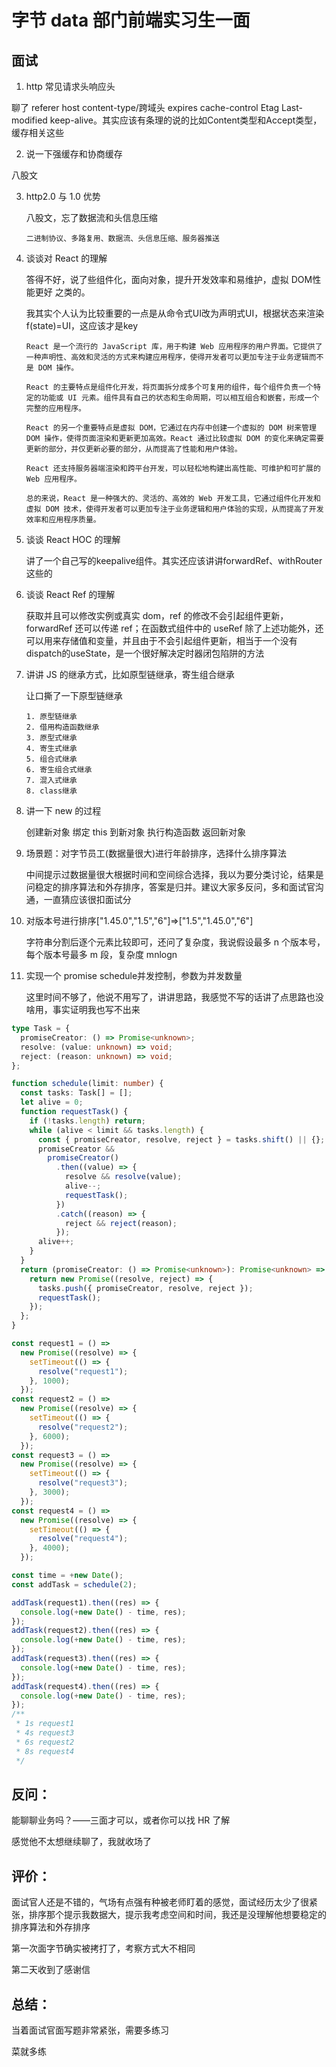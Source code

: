 # 字节 data 部门前端实习生一面

## 面试

1. http 常见请求头响应头

 聊了 referer host content-type/跨域头 expires cache-control Etag Last-modified keep-alive。其实应该有条理的说的比如Content类型和Accept类型，缓存相关这些

2. 说一下强缓存和协商缓存

 八股文

3. http2.0 与 1.0 优势

   八股文，忘了数据流和头信息压缩

   ```
   二进制协议、多路复用、数据流、头信息压缩、服务器推送
   ```

4. 谈谈对 React 的理解

   答得不好，说了些组件化，面向对象，提升开发效率和易维护，虚拟 DOM性能更好 之类的。

   我其实个人认为比较重要的一点是从命令式UI改为声明式UI，根据状态来渲染f(state)=UI，这应该才是key

   ```
   React 是一个流行的 JavaScript 库，用于构建 Web 应用程序的用户界面。它提供了一种声明性、高效和灵活的方式来构建应用程序，使得开发者可以更加专注于业务逻辑而不是 DOM 操作。
   
   React 的主要特点是组件化开发，将页面拆分成多个可复用的组件，每个组件负责一个特定的功能或 UI 元素。组件具有自己的状态和生命周期，可以相互组合和嵌套，形成一个完整的应用程序。
   
   React 的另一个重要特点是虚拟 DOM，它通过在内存中创建一个虚拟的 DOM 树来管理 DOM 操作，使得页面渲染和更新更加高效。React 通过比较虚拟 DOM 的变化来确定需要更新的部分，并仅更新必要的部分，从而提高了性能和用户体验。
   
   React 还支持服务器端渲染和跨平台开发，可以轻松地构建出高性能、可维护和可扩展的 Web 应用程序。
   
   总的来说，React 是一种强大的、灵活的、高效的 Web 开发工具，它通过组件化开发和虚拟 DOM 技术，使得开发者可以更加专注于业务逻辑和用户体验的实现，从而提高了开发效率和应用程序质量。
   ```

5. 谈谈 React HOC 的理解

   讲了一个自己写的keepalive组件。其实还应该讲讲forwardRef、withRouter这些的

6. 谈谈 React Ref 的理解

   获取并且可以修改实例或真实 dom，ref 的修改不会引起组件更新，forwardRef 还可以传递 ref；在函数式组件中的 useRef 除了上述功能外，还可以用来存储值和变量，并且由于不会引起组件更新，相当于一个没有dispatch的useState，是一个很好解决定时器闭包陷阱的方法

7. 讲讲 JS 的继承方式，比如原型链继承，寄生组合继承

   让口撕了一下原型链继承

   ```
   1. 原型链继承
   2. 借用构造函数继承
   3. 原型式继承
   4. 寄生式继承
   5. 组合式继承
   6. 寄生组合式继承
   7. 混入式继承
   8. class继承
   ```

8. 讲一下 new 的过程

   创建新对象 绑定 this 到新对象 执行构造函数 返回新对象

9. 场景题：对字节员工(数据量很大)进行年龄排序，选择什么排序算法

   中间提示过数据量很大根据时间和空间综合选择，我以为要分类讨论，结果是问稳定的排序算法和外存排序，答案是归并。建议大家多反问，多和面试官沟通，一直猜应该很扣面试分

10. 对版本号进行排序["1.45.0","1.5","6"]=>["1.5","1.45.0","6"]

    字符串分割后逐个元素比较即可，还问了复杂度，我说假设最多 n 个版本号，每个版本号最多 m 段，复杂度 mnlogn

11. 实现一个 promise schedule并发控制，参数为并发数量

    这里时间不够了，他说不用写了，讲讲思路，我感觉不写的话讲了点思路也没啥用，事实证明我也写不出来

```ts
type Task = {
  promiseCreator: () => Promise<unknown>;
  resolve: (value: unknown) => void;
  reject: (reason: unknown) => void;
};

function schedule(limit: number) {
  const tasks: Task[] = [];
  let alive = 0;
  function requestTask() {
    if (!tasks.length) return;
    while (alive < limit && tasks.length) {
      const { promiseCreator, resolve, reject } = tasks.shift() || {};
      promiseCreator &&
        promiseCreator()
          .then((value) => {
            resolve && resolve(value);
            alive--;
            requestTask();
          })
          .catch((reason) => {
            reject && reject(reason);
          });
      alive++;
    }
  }
  return (promiseCreator: () => Promise<unknown>): Promise<unknown> => {
    return new Promise((resolve, reject) => {
      tasks.push({ promiseCreator, resolve, reject });
      requestTask();
    });
  };
}

const request1 = () =>
  new Promise((resolve) => {
    setTimeout(() => {
      resolve("request1");
    }, 1000);
  });
const request2 = () =>
  new Promise((resolve) => {
    setTimeout(() => {
      resolve("request2");
    }, 6000);
  });
const request3 = () =>
  new Promise((resolve) => {
    setTimeout(() => {
      resolve("request3");
    }, 3000);
  });
const request4 = () =>
  new Promise((resolve) => {
    setTimeout(() => {
      resolve("request4");
    }, 4000);
  });

const time = +new Date();
const addTask = schedule(2);

addTask(request1).then((res) => {
  console.log(+new Date() - time, res);
});
addTask(request2).then((res) => {
  console.log(+new Date() - time, res);
});
addTask(request3).then((res) => {
  console.log(+new Date() - time, res);
});
addTask(request4).then((res) => {
  console.log(+new Date() - time, res);
});
/**
 * 1s request1
 * 4s request3
 * 6s request2
 * 8s request4
 */
```

## 反问：

能聊聊业务吗？——三面才可以，或者你可以找 HR 了解

感觉他不太想继续聊了，我就收场了

## 评价：

面试官人还是不错的，气场有点强有种被老师盯着的感觉，面试经历太少了很紧张，排序那个提示我数据大，提示我考虑空间和时间，我还是没理解他想要稳定的排序算法和外存排序

第一次面字节确实被拷打了，考察方式大不相同

第二天收到了感谢信

## 总结：

当着面试官面写题非常紧张，需要多练习

菜就多练
